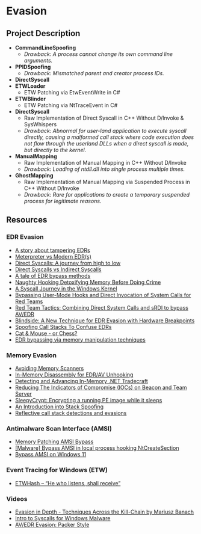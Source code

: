 # Evasion

## Project Description

- **CommandLineSpoofing**
  - *Drawback: A process cannot change its own command line arguments.*
- **PPIDSpoofing**
  - *Drawback: Mismatched parent and creator process IDs.*
- **DirectSyscall**
- **ETWLoader**
  - ETW Patching via EtwEventWrite in C#
- **ETWBlinder**
  - ETW Patching via NtTraceEvent in C#
- **DirectSyscall**
  - Raw Implementation of Direct Syscall in C++ Without D/Invoke & SysWhispers
  - *Drawback: Abnormal for user-land application to execute syscall directly, causing a malformed call stack where code execution does not flow through the userland DLLs when a direct syscall is made, but directly to the kernel.*
- **ManualMapping**
  - Raw Implementation of Manual Mapping in C++ Without D/Invoke
  - *Drawback: Loading of ntdll.dll into single process multiple times.*
- **GhostMapping**
  - Raw Implementation of Manual Mapping via Suspended Process in C++ Without D/Invoke
  - *Drawback: Rare for applications to create a temporary suspended process for legitimate reasons.*

## Resources

### EDR Evasion
- [A story about tampering EDRs](https://redops.at/en/blog/a-story-about-tampering-edrs)
- [Meterpreter vs Modern EDR(s)](https://redops.at/en/blog/meterpreter-vs-modern-edrs-in-2023)
- [Direct Syscalls: A journey from high to low](https://redops.at/en/blog/direct-syscalls-a-journey-from-high-to-low)
- [Direct Syscalls vs Indirect Syscalls](https://redops.at/en/blog/direct-syscalls-vs-indirect-syscalls)
- [A tale of EDR bypass methods](https://s3cur3th1ssh1t.github.io/A-tale-of-EDR-bypass-methods/)
- [Naughty Hooking Detoxifying Memory Before Doing Crime](https://dazzyddos.github.io/posts/Naughty_Hooking_Detoxifying_Memory/#inside-the-hook-manipulating-functions-the-cool-way)
- [A Syscall Journey in the Windows Kernel](https://alice.climent-pommeret.red/posts/a-syscall-journey-in-the-windows-kernel/)
- [Bypassing User-Mode Hooks and Direct Invocation of System Calls for Red Teams](https://www.mdsec.co.uk/2020/12/bypassing-user-mode-hooks-and-direct-invocation-of-system-calls-for-red-teams/)
- [Red Team Tactics: Combining Direct System Calls and sRDI to bypass AV/EDR](https://outflank.nl/blog/2019/06/19/red-team-tactics-combining-direct-system-calls-and-srdi-to-bypass-av-edr/)
- [Blindside: A New Technique for EDR Evasion with Hardware Breakpoints](https://cymulate.com/blog/blindside-a-new-technique-for-edr-evasion-with-hardware-breakpoints)
- [Spoofing Call Stacks To Confuse EDRs](https://labs.withsecure.com/publications/spoofing-call-stacks-to-confuse-edrs)
- [Cat & Mouse - or Chess?](https://s3cur3th1ssh1t.github.io/Cat_Mouse_or_Chess/)
- [EDR bypassing via memory manipulation techniques](https://labs.withsecure.com/publications/edr-bypassing-via-memory-manipulation-techniques)

### Memory Evasion
- [Avoiding Memory Scanners](https://www.blackhillsinfosec.com/avoiding-memory-scanners/)
- [In-Memory Disassembly for EDR/AV Unhooking](https://signal-labs.com/analysis-of-edr-hooks-bypasses-amp-our-rust-sample/)
- [Detecting and Advancing In-Memory .NET Tradecraft](https://www.mdsec.co.uk/2020/06/detecting-and-advancing-in-memory-net-tradecraft/)
- [Reducing The Indicators of Compromise (IOCs) on Beacon and Team Server](https://perspectiverisk.com/reducing-the-indicators-of-compromise-iocs-on-beacon-and-team-server/)
- [SleepyCrypt: Encrypting a running PE image while it sleeps](https://www.solomonsklash.io/SleepyCrypt-shellcode-to-encrypt-a-running-image.html)
- [An Introduction into Stack Spoofing](https://dtsec.us/2023-09-15-StackSpoofin/)
- [Reflective call stack detections and evasions](https://securityintelligence.com/x-force/reflective-call-stack-detections-evasions/)

### Antimalware Scan Interface (AMSI)
- [Memory Patching AMSI Bypass ](https://rastamouse.me/memory-patching-amsi-bypass/)
- [[Malware] Bypass AMSI in local process hooking NtCreateSection](https://waawaa.github.io/es/amsi_bypass-hooking-NtCreateSection/)
- [Bypass AMSI on Windows 11](https://gustavshen.medium.com/bypass-amsi-on-windows-11-75d231b2cac6)

### Event Tracing for Windows (ETW)
- [ETWHash – “He who listens, shall receive”](https://labs.nettitude.com/blog/etwhash-he-who-listens-shall-receive/)

### Videos
- [Evasion in Depth - Techniques Across the Kill-Chain by Mariusz Banach](https://youtu.be/IbA7Ung39o4)
- [Intro to Syscalls for Windows Malware](https://youtu.be/elA_eiqWefw)
- [AV/EDR Evasion: Packer Style](https://youtu.be/Q2vazB6SYfg)
